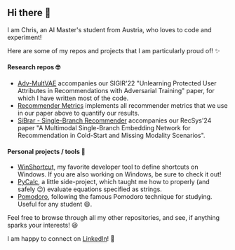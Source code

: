 ## Hi there 👋

I am Chris, an AI Master's student from Austria, who loves to code and experiment!

Here are some of my repos and projects that I am particularly proud of! ✨

#### Research repos 🤓
- [Adv-MultVAE](https://github.com/CPJKU/adv-multvae) accompanies our SIGIR'22 "Unlearning Protected User Attributes
in Recommendations with Adversarial Training" paper, for which I have written most of the code.
- [Recommender Metrics](https://github.com/Tigxy/recommender-metrics) implements all recommender metrics that we use in our paper above to quantify our results.
- [SiBrar - Single-Branch Recommender](https://github.com/Tigxy/SiBraR---Single-Branch-Recommender) accompanies our RecSys'24 paper "A Multimodal Single-Branch Embedding Network for Recommendation in Cold-Start and Missing Modality Scenarios".

#### Personal projects / tools 🧰
- [WinShortcut](https://github.com/Tigxy/WinShortcut), my favorite developer tool to define shortcuts on Windows. If you are also working on Windows, be sure to check it out!
- [PyCalc](https://github.com/Tigxy/PyCalc), a little side-project, which taught me how to properly (and safely 😉) evaluate equations specified as strings.
- [Pomodoro](https://github.com/Tigxy/Pomodoro), following the famous Pomodoro technique for studying. Useful for any student 😄.

Feel free to browse through all my other repositories, and see, if anything sparks your interests! 😆

I am happy to connect on [LinkedIn](https://linkedin.com/in/christian-ganhoer/)! 🤗

<!--
**Tigxy/tigxy** is a ✨ _special_ ✨ repository because its `README.md` (this file) appears on your GitHub profile.

Here are some ideas to get you started:

- 🔭 I’m currently working on ...
- 🌱 I’m currently learning ...
- 👯 I’m looking to collaborate on ...
- 🤔 I’m looking for help with ...
- 💬 Ask me about ...
- 📫 How to reach me: ...
- 😄 Pronouns: ...
- ⚡ Fun fact: ...
-->
